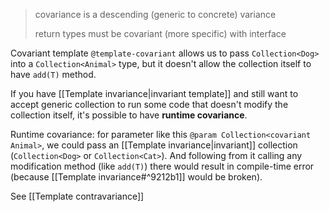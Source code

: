 > covariance is a descending (generic to concrete) variance
> 
> return types must be covariant (more specific) with interface

Covariant template `@template-covariant` allows us to pass `Collection<Dog>` into a `Collection<Animal>` type, but it doesn't allow the collection itself to have `add(T)` method.

If you have [[Template invariance|invariant template]] and still want to accept generic collection to run some code that doesn't modify the collection itself, it's possible to have **runtime covariance**.

Runtime covariance: for parameter like this `@param Collection<covariant Animal>`, we could pass an [[Template invariance|invariant]]  collection (`Collection<Dog>` or `Collection<Cat>`). And following from it calling any modification method (like `add(T)`) there would result in compile-time error (because [[Template invariance#^9212b1]] would be broken).

See [[Template contravariance]]

